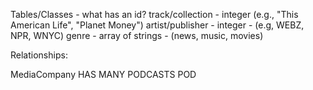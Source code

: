 
Tables/Classes - what has an id?
  track/collection - integer (e.g., "This American Life", "Planet Money")
  artist/publisher - integer - (e.g, WEBZ, NPR, WNYC)
  genre - array of strings - (news, music, movies)

Relationships:

MediaCompany HAS MANY PODCASTS
POD
